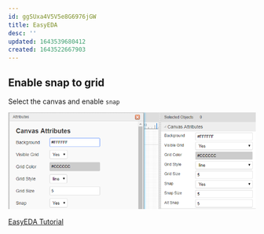 ```yaml
---
id: ggSUxa4V5V5e8G6976jGW
title: EasyEDA
desc: ''
updated: 1643539680412
created: 1643522667903
---
```




## Enable snap to grid

Select the canvas and enable `snap`

![](assets/images/2022-01-30-17-31-22.png)

[EasyEDA Tutorial](https://docs.easyeda.com/en/Schematic/Canvas-Settings/index.html)
